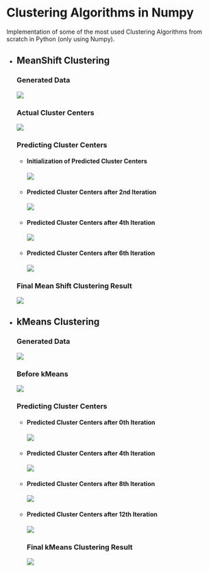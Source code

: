 # Clustering Algorithms in Numpy

Implementation of some of the most used Clustering Algorithms from scratch in Python (only using Numpy).

* ## MeanShift Clustering

  ### Generated Data
  ![](MeanShift/results/0*generated_data.jpg)

  ### Actual Cluster Centers
  ![](MeanShift/results/2*cluster_centers.jpg)

  ### Predicting Cluster Centers

  * #### Initialization of Predicted Cluster Centers
    ![](MeanShift/results/1*progress_0000_initialization_of_cluster_centers.jpg)

  * #### Predicted Cluster Centers after 2nd Iteration
    ![](MeanShift/results/1*progress_0002_cluster_centers.jpg)

  * #### Predicted Cluster Centers after 4th Iteration
    ![](MeanShift/results/1*progress_0004_cluster_centers.jpg)

  * #### Predicted Cluster Centers after 6th Iteration
    ![](MeanShift/results/1*progress_0006_cluster_centers.jpg)

  ### Final Mean Shift Clustering Result
  ![](MeanShift/results/3*meanShift_result.jpg)

* ## kMeans Clustering

  ### Generated Data
  ![](kMeans/results/generated_data.jpg)

  ### Before kMeans
  ![](kMeans/results/before_kmeans.jpg)

  ### Predicting Cluster Centers

  * #### Predicted Cluster Centers after 0th Iteration
    ![](kMeans/results/iter0.jpg)
      
  * #### Predicted Cluster Centers after 4th Iteration
    ![](kMeans/results/iter4.jpg)
  
  * #### Predicted Cluster Centers after 8th Iteration
    ![](kMeans/results/iter8.jpg)
  
  * #### Predicted Cluster Centers after 12th Iteration
    ![](kMeans/results/iter12.jpg)
    
    ### Final kMeans Clustering Result
    ![](kMeans/results/iter12.jpg)
